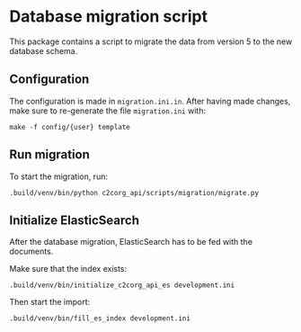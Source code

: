 Database migration script
=========================

This package contains a script to migrate the data from version 5 to the new
database schema.

Configuration
-------------

The configuration is made in `migration.ini.in`. After having made changes,
make sure to re-generate the file `migration.ini` with:

    make -f config/{user} template

Run migration
-------------

To start the migration, run:

    .build/venv/bin/python c2corg_api/scripts/migration/migrate.py

Initialize ElasticSearch
-------------------------

After the database migration, ElasticSearch has to be fed with the documents.

Make sure that the index exists:

    .build/venv/bin/initialize_c2corg_api_es development.ini

Then start the import:

    .build/venv/bin/fill_es_index development.ini
